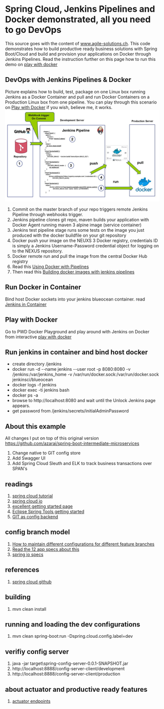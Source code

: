 # Spring Cloud, Jenkins Pipelines and Docker demonstrated, all you need to go DevOps
This source goes with the content of www.agile-solutions.ch. This code demonstrates how to build productive ready business solutions with Spring Boot/Cloud and build and provision your applications on Docker through Jenkins Pipelines. Read the instruction further on this page how to run this demo on [play with docker](https://labs.play-with-docker.com/)

## DevOps with Jenkins Pipelines & Docker
Picture explains how to build, test, package on one Linux box running Jenkins as a Docker Container and pull and run Docker Containers on a Production Linux box from one pipeline. You can play through this scenario on [Play with Docker](https://labs.play-with-docker.com/) if you wish, believe me, it works.
![DevOps with Jenkins and Docker](jenkins.jpg)
1. Commit on the master branch of your repo triggers remote Jenkins Pipeline through webhooks trigger.
2. Jenkins pipeline clones git repo, maven builds your application with Docker Agent running maven 3 alpine image (service container)
3. Jenkins test pipeline stage runs some tests on the image you just produced with the docker buildfile on your git repository
4. Docker push your image on the NEUXS 3 Docker registry, credentials ID is simply a Jenkins Username-Password credential object for logging on to the NEXUS repository.
5. Docker remote run and pull the image from the central Docker Hub registry
6. Read this [Using Docker with Pipelines](https://jenkins.io/doc/book/pipeline/docker/)
7. Then read this [Building docker images with jenkins pipelines](https://getintodevops.com/blog/building-your-first-docker-image-with-jenkins-2-guide-for-developers)

## Run Docker in Container

Bind host Docker sockets into your jenkins blueocean container.
read [Jenkins in Container](https://jenkins.io/doc/tutorials/create-a-pipeline-in-blue-ocean/)

## Play with Docker
Go to PWD Docker Playground and play around with Jenkins on Docker from interactive [play with docker](https://labs.play-with-docker.com/)

## Run jenkins in container and bind host docker

* create directory /jenkins
* docker run -d --name jenkins --user root -p 8080:8080 -v /jenkins:/var/jenkins_home -v /var/run/docker.sock:/var/run/docker.sock jenkinsci/blueocean
* docker logs -f jenkins
* docker exec -ti jenkins bash
* docker ps -a
* browse to http://localhost:8080 and wait until the Unlock Jenkins page appears.
* get password from /jenkins/secrets/initialAdminPassword


## About this example
All changes I put on top of this original version https://github.com/azarai/spring-boot-intermediate-microservices
1. Change native to GIT config store
2. Add Swagger UI 
3. Add Spring Cloud Sleuth and ELK to track business transactions over SPAN's

## readings
1. [spring cloud tutorial](http://www.baeldung.com/spring-cloud-tutorial)
2. [spring cloud io](http://projects.spring.io/spring-cloud/)
3. [excellent getting started page](https://howtodoinjava.com/spring/spring-cloud/spring-cloud-config-server-git/)
4. [Eclipse Spring Tools getting started](https://o7planning.org/en/11723/understanding-spring-cloud-config-server-with-example)
5. [GIT as config backend](https://dzone.com/articles/spring-cloud-config-series-part-2-git-backend)

## config branch model
1. [How to maintain different configurations for different feature branches](http://www.naturalprogrammer.com/spring-cloud-config-maintain-configuration-branches/)
2. [Read the 12 app specs about this](https://12factor.net/config)
3. [spring io specs](http://cloud.spring.io/spring-cloud-static/spring-cloud-config/2.0.0.RC1/multi/multi_spring-cloud-config.html)

## references
1. [spring cloud github](https://github.com/spring-cloud)

## building
1. mvn clean install

## running and loading the dev configurations
1. mvn clean spring-boot:run -Dspring.cloud.config.label=dev

## verifiy config server
1. java -jar target\spring-config-server-0.0.1-SNAPSHOT.jar
2. http://localhost:8888/config-server-client/development
3. http://localhost:8888/config-server-client/production

## about actuator and productive ready features
1. [actuator endpoints](https://docs.spring.io/spring-boot/docs/current/reference/htmlsingle/#production-ready)
